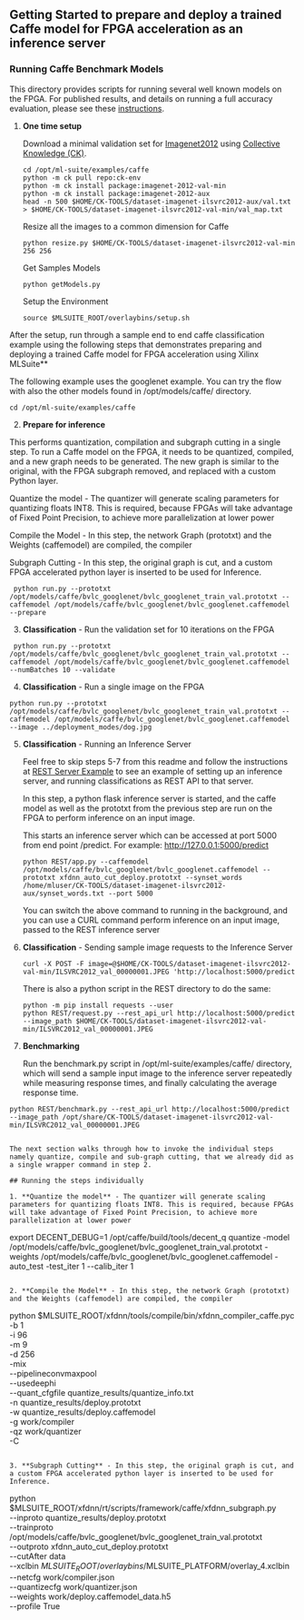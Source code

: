 ## Getting Started to prepare and deploy a trained Caffe model for FPGA acceleration as an inference server 

### Running Caffe Benchmark Models
This directory provides scripts for running several well known models on the FPGA.
For published results, and details on running a full accuracy evaluation, please see these [instructions](Benchmark_README.md).

1. **One time setup**

   Download a minimal validation set for [Imagenet2012](http://www.image-net.org/challenges/LSVRC/2012) using [Collective Knowledge (CK)](https://github.com/ctuning).

   ```
   cd /opt/ml-suite/examples/caffe
   python -m ck pull repo:ck-env
   python -m ck install package:imagenet-2012-val-min
   python -m ck install package:imagenet-2012-aux
   head -n 500 $HOME/CK-TOOLS/dataset-imagenet-ilsvrc2012-aux/val.txt > $HOME/CK-TOOLS/dataset-imagenet-ilsvrc2012-val-min/val_map.txt
   ```

   Resize all the images to a common dimension for Caffe

   ```
   python resize.py $HOME/CK-TOOLS/dataset-imagenet-ilsvrc2012-val-min 256 256
   ```

   Get Samples Models

   ```
   python getModels.py
   ```

   Setup the Environment

   ```
   source $MLSUITE_ROOT/overlaybins/setup.sh
   ```

After the setup, run through a sample end to end caffe classification example using the following steps that demonstrates preparing and deploying a trained Caffe model for FPGA acceleration using Xilinx MLSuite**

  The following example uses the googlenet example. You can try the flow with also the other models found in /opt/models/caffe/ directory.

  ```
  cd /opt/ml-suite/examples/caffe 
  ``` 

2. **Prepare for inference**

  This performs quantization, compilation and subgraph cutting in a single step. To run a Caffe model on the FPGA, it needs to be quantized, compiled, and a new graph needs to be generated. The new graph is similar to the original, with the FPGA subgraph removed, and replaced with a custom Python layer.
  
  Quantize the model - The quantizer will generate scaling parameters for quantizing floats INT8. This is required, because FPGAs will take advantage of Fixed Point Precision, to achieve more parallelization at lower power

  Compile the Model - In this step, the network Graph (prototxt) and the Weights (caffemodel) are compiled, the compiler
 
  Subgraph Cutting - In this step, the original graph is cut, and a custom FPGA accelerated python layer is inserted to be used for Inference.
 
  ```
   python run.py --prototxt /opt/models/caffe/bvlc_googlenet/bvlc_googlenet_train_val.prototxt --caffemodel /opt/models/caffe/bvlc_googlenet/bvlc_googlenet.caffemodel --prepare
  ```

3. **Classification** - Run the validation set for 10 iterations on the FPGA

  ```
   python run.py --prototxt /opt/models/caffe/bvlc_googlenet/bvlc_googlenet_train_val.prototxt --caffemodel /opt/models/caffe/bvlc_googlenet/bvlc_googlenet.caffemodel --numBatches 10 --validate
  ```

4. **Classification** - Run a single image on the FPGA

  ```
  python run.py --prototxt /opt/models/caffe/bvlc_googlenet/bvlc_googlenet_train_val.prototxt --caffemodel /opt/models/caffe/bvlc_googlenet/bvlc_googlenet.caffemodel --image ../deployment_modes/dog.jpg
  ```

5. **Classification** - Running an Inference Server 

    Feel free to skip steps 5-7 from this readme and follow the instructions at [REST Server Example](examples/caffe/REST/README.md) to see an example of setting up an inference server, and running classifications as REST API to that server. 
 
    In this step, a python flask inference server is started, and the caffe model as well as the prototxt from the previous step are run on the FPGA to perform inference on an input image.

    This starts an inference server which can be accessed at port 5000 from end point /predict. For example: http://127.0.0.1:5000/predict

   ```
   python REST/app.py --caffemodel /opt/models/caffe/bvlc_googlenet/bvlc_googlenet.caffemodel --prototxt xfdnn_auto_cut_deploy.prototxt --synset_words /home/mluser/CK-TOOLS/dataset-imagenet-ilsvrc2012-aux/synset_words.txt --port 5000
   ```

   You can switch the above command to running in the background, and you can use a CURL command perform inference on an input image, passed to the REST inference server

6. **Classification** - Sending sample image requests to the Inference Server

   ```
   curl -X POST -F image=@$HOME/CK-TOOLS/dataset-imagenet-ilsvrc2012-val-min/ILSVRC2012_val_00000001.JPEG 'http://localhost:5000/predict
   ```

   There is also a python script in the REST directory to do the same:

   ```
   python -m pip install requests --user
   python REST/request.py --rest_api_url http://localhost:5000/predict --image_path $HOME/CK-TOOLS/dataset-imagenet-ilsvrc2012-val-min/ILSVRC2012_val_00000001.JPEG
   ```

7. **Benchmarking**

   Run the benchmark.py script in /opt/ml-suite/examples/caffe/ directory, which will send a sample input image to the inference server repeatedly while measuring response times, and finally calculating the average response time.

  ```
  python REST/benchmark.py --rest_api_url http://localhost:5000/predict --image_path /opt/share/CK-TOOLS/dataset-imagenet-ilsvrc2012-val-min/ILSVRC2012_val_00000001.JPEG


  The next section walks through how to invoke the individual steps namely quantize, compile and sub-graph cutting, that we already did as a single wrapper command in step 2. 

## Running the steps individually

1. **Quantize the model** - The quantizer will generate scaling parameters for quantizing floats INT8. This is required, because FPGAs will take advantage of Fixed Point Precision, to achieve more parallelization at lower power

  ```
   export DECENT_DEBUG=1 
  /opt/caffe/build/tools/decent_q quantize -model /opt/models/caffe/bvlc_googlenet/bvlc_googlenet_train_val.prototxt -weights /opt/models/caffe/bvlc_googlenet/bvlc_googlenet.caffemodel -auto_test -test_iter 1 --calib_iter 1   
   ```
  
2. **Compile the Model** - In this step, the network Graph (prototxt) and the Weights (caffemodel) are compiled, the compiler

  ```
  python $MLSUITE_ROOT/xfdnn/tools/compile/bin/xfdnn_compiler_caffe.pyc \
    -b 1 \
    -i 96 \
    -m 9 \
    -d 256 \
    -mix \
    --pipelineconvmaxpool \
    --usedeephi \
    --quant_cfgfile quantize_results/quantize_info.txt \
    -n quantize_results/deploy.prototxt \
    -w quantize_results/deploy.caffemodel \
    -g work/compiler \
    -qz work/quantizer \
    -C
  ```
   
3. **Subgraph Cutting** - In this step, the original graph is cut, and a custom FPGA accelerated python layer is inserted to be used for Inference.

   ```
   python $MLSUITE_ROOT/xfdnn/rt/scripts/framework/caffe/xfdnn_subgraph.py \
    --inproto quantize_results/deploy.prototxt \
    --trainproto /opt/models/caffe/bvlc_googlenet/bvlc_googlenet_train_val.prototxt \
    --outproto xfdnn_auto_cut_deploy.prototxt \
    --cutAfter data \
    --xclbin $MLSUITE_ROOT/overlaybins/$MLSUITE_PLATFORM/overlay_4.xclbin \
    --netcfg work/compiler.json \
    --quantizecfg work/quantizer.json \
    --weights work/deploy.caffemodel_data.h5 \
    --profile True
   ```


